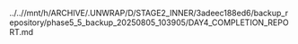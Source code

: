 ../..//mnt/h/ARCHIVE/.UNWRAP/D/STAGE2_INNER/3adeec188ed6/backup_repository/phase5_5_backup_20250805_103905/DAY4_COMPLETION_REPORT.md